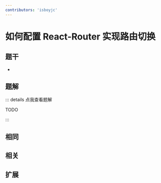 ```yaml
---
contributors: 'isboyjc'
---
```


# 如何配置 React-Router 实现路由切换


## 题干

- 



## 题解

::: details 点我查看题解

  TODO

:::



## 相同


## 相关


## 扩展

